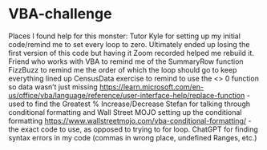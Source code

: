 # VBA-challenge
Places I found help for this monster:
Tutor Kyle for setting up my initial code/remind me to set every loop to zero. Ultimately ended up losing the first version of this code but having it Zoom recorded helped me rebuild it.
Friend who works with VBA to remind me of the SummaryRow function
FizzBuzz to remind me the order of which the loop should go to keep everything lined up
CensusData exercise to remind to use the <> 0 function so data wasn’t just missing
https://learn.microsoft.com/en-us/office/vba/language/reference/user-interface-help/replace-function - used to find the Greatest % Increase/Decrease
Stefan for talking through conditional formatting and Wall Street MOJO setting up the conditional formatting 
https://www.wallstreetmojo.com/vba-conditional-formatting/ - the exact code to use, as opposed to trying to for loop.
ChatGPT for finding syntax errors in my code (commas in wrong place, undefined Ranges, etc.)
